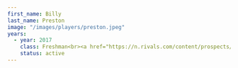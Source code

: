 ```yaml
---
first_name: Billy
last_name: Preston
image: "/images/players/preston.jpeg"
years:
  - year: 2017
    class: Freshman<br><a href="https://n.rivals.com/content/prospects/1232">Rivals.com #10 Ranked Player</a>
    status: active
---
```

